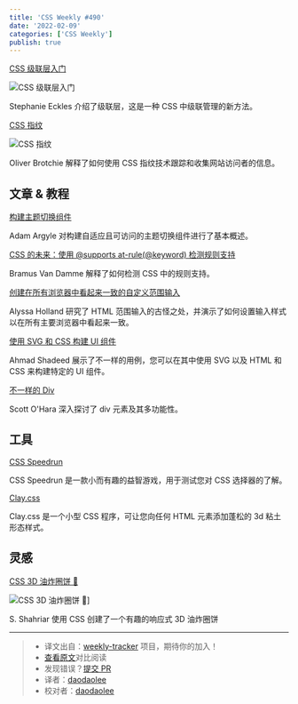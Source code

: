 ```yaml
---
title: 'CSS Weekly #490'
date: '2022-02-09'
categories: ['CSS Weekly']
publish: true
---
```


[CSS 级联层入门](https://www.smashingmagazine.com/2022/01/introduction-css-cascade-layers/?utm_source=CSS-Weekly&utm_campaign=Issue-490&utm_medium=web)

![CSS 级联层入门](https://css-weekly.com/wp-content/uploads/2022/01/introduction-css-cascade-layers.png)

<!--以上是预览信息，图片一张或限制百字左右，前者优先-->
<!-- more -->

Stephanie Eckles 介绍了级联层，这是一种 CSS 中级联管理的新方法。

[CSS 指纹](https://csstracking.dev/?utm_source=CSS-Weekly&utm_campaign=Issue-490&utm_medium=web)

![CSS 指纹](https://css-weekly.com/wp-content/uploads/2022/01/css-fingerprint.png)

Oliver Brotchie 解释了如何使用 CSS 指纹技术跟踪和收集网站访问者的信息。

## 文章 & 教程

[构建主题切换组件](https://web.dev/building-a-theme-switch-component/?utm_source=CSS-Weekly&utm_campaign=Issue-490&utm_medium=web)

Adam Argyle 对构建自适应且可访问的主题切换组件进行了基本概述。

[CSS 的未来：使用 @supports at-rule(@keyword) 检测规则支持](https://www.bram.us/2022/01/20/detect-at-rule-support-with-the-at-rule-function/?utm_source=CSS-Weekly&utm_campaign=Issue-490&utm_medium=web)

Bramus Van Damme 解释了如何检测 CSS 中的规则支持。

[创建在所有浏览器中看起来一致的自定义范围输入](https://www.smashingmagazine.com/2021/12/create-custom-range-input-consistent-browsers/?utm_source=CSS-Weekly&utm_campaign=Issue-490&utm_medium=web)

Alyssa Holland 研究了 HTML 范围输入的古怪之处，并演示了如何设置输入样式以在所有主要浏览器中看起来一致。

[使用 SVG 和 CSS 构建 UI 组件](https://ishadeed.com/article/building-components-svg-css/?utm_source=CSS-Weekly&utm_campaign=Issue-490&utm_medium=web)

Ahmad Shadeed 展示了不一样的用例，您可以在其中使用 SVG 以及 HTML 和 CSS 来构建特定的 UI 组件。

[不一样的 Div](https://www.scottohara.me/blog/2022/01/20/divisive.html?utm_source=CSS-Weekly&utm_campaign=Issue-490&utm_medium=web)

Scott O'Hara 深入探讨了 div 元素及其多功能性。

## 工具

[CSS Speedrun](https://css-speedrun.netlify.app/?utm_source=CSS-Weekly&utm_campaign=Issue-490&utm_medium=web)

CSS Speedrun 是一款小而有趣的益智游戏，用于测试您对 CSS 选择器的了解。

[Clay.css](https://codeadrian.github.io/clay.css/?utm_source=CSS-Weekly&utm_campaign=Issue-490&utm_medium=web)

Clay.css 是一个小型 CSS 程序，可让您向任何 HTML 元素添加蓬松的 3d 粘土形态样式。

## 灵感

[CSS 3D 油炸圈饼 🍩](https://codepen.io/ShadowShahriar/pen/YzrbBXg?utm_source=CSS-Weekly&utm_campaign=Issue-490&utm_medium=web)

![CSS 3D 油炸圈饼 🍩](https://css-weekly.com/wp-content/uploads/2022/01/css-3d-donut.jpg)]

S. Shahriar 使用 CSS 创建了一个有趣的响应式 3D 油炸圈饼

---
> * 译文出自：[weekly-tracker](https://github.com/FEDarling/weekly-tracker) 项目，期待你的加入！
> * [查看原文](https://css-weekly.com/issue-490/)对比阅读
> * 发现错误？[提交 PR](https://github.com/FEDarling/weekly-tracker/blob/main/weeklys/css_weekly/490)
> * 译者：[daodaolee](https://github.com/daodaolee)
> * 校对者：[daodaolee](https://github.com/daodaolee)
